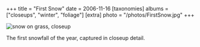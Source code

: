 +++
title = "First Snow"
date = 2006-11-16
[taxonomies]
albums = ["closeups", "winter", "foliage"]
[extra]
photo = "/photos/FirstSnow.jpg"
+++

![snow on grass, closeup](/photos/FirstSnow.jpg "brr.")

The first snowfall of the year, captured in closeup detail.
